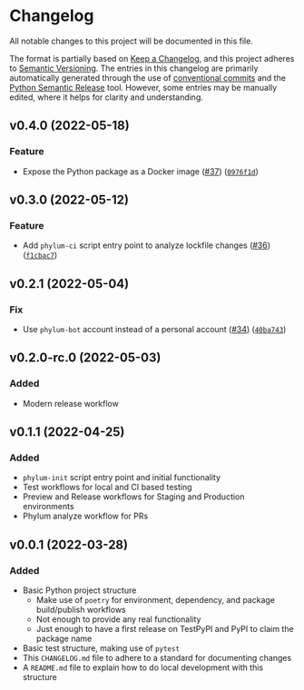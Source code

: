 # Changelog
All notable changes to this project will be documented in this file.

The format is partially based on [Keep a Changelog](https://keepachangelog.com/en/1.0.0/),
and this project adheres to [Semantic Versioning](https://semver.org/spec/v2.0.0.html).
The entries in this changelog are primarily automatically generated through the use of
[conventional commits](https://www.conventionalcommits.org) and the
[Python Semantic Release](https://python-semantic-release.readthedocs.io/en/latest/index.html) tool.
However, some entries may be manually edited, where it helps for clarity and understanding.

<!--next-version-placeholder-->

## v0.4.0 (2022-05-18)
### Feature
* Expose the Python package as a Docker image ([#37](https://github.com/phylum-dev/phylum-ci/issues/37)) ([`0976f1d`](https://github.com/phylum-dev/phylum-ci/commit/0976f1df5c78b258f53c50b1dbeeb3ef2328f683))

## v0.3.0 (2022-05-12)
### Feature
* Add `phylum-ci` script entry point to analyze lockfile changes ([#36](https://github.com/phylum-dev/phylum-ci/issues/36)) ([`f1cbac7`](https://github.com/phylum-dev/phylum-ci/commit/f1cbac7d05e8132c4f92831a5e11c86639ee8375))

## v0.2.1 (2022-05-04)
### Fix
* Use `phylum-bot` account instead of a personal account ([#34](https://github.com/phylum-dev/phylum-ci/issues/34)) ([`40ba743`](https://github.com/phylum-dev/phylum-ci/commit/40ba74373196bb63997fed9690e238ba51319e45))

## v0.2.0-rc.0 (2022-05-03)
### Added
* Modern release workflow

## v0.1.1 (2022-04-25)
### Added
* `phylum-init` script entry point and initial functionality
* Test workflows for local and CI based testing
* Preview and Release workflows for Staging and Production environments
* Phylum analyze workflow for PRs

## v0.0.1 (2022-03-28)
### Added
* Basic Python project structure
  * Make use of `poetry` for environment, dependency, and package build/publish workflows
  * Not enough to provide any real functionality
  * Just enough to have a first release on TestPyPI and PyPI to claim the package name
* Basic test structure, making use of `pytest`
* This `CHANGELOG.md` file to adhere to a standard for documenting changes
* A `README.md` file to explain how to do local development with this structure
